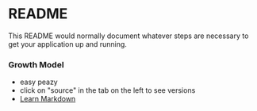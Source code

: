 # README #

This README would normally document whatever steps are necessary to get your application up and running.

### Growth Model ###

* easy peazy
* click on "source" in the tab on the left to see versions
* [Learn Markdown](https://bitbucket.org/tutorials/markdowndemo)
